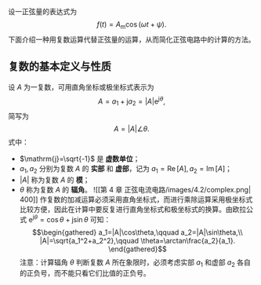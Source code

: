 设一正弦量的表达式为 $$ f(t)=A _{\mathrm{m}}\cos(\omega t+\psi). $$下面介绍一种用复数运算代替正弦量的运算，从而简化正弦电路中的计算的方法。
## 复数的基本定义与性质
设 $A$ 为一复数，可用直角坐标或极坐标式表示为 $$ A=a_1+\mathrm{j}a_2=|A|\mathrm{e}^{\mathrm{j}\theta},$$简写为 $$ A=|A|\angle \theta. $$式中：
- $\mathrm{j}=\sqrt{-1}$ 是 **虚数单位**；
- $a_1,a_2$ 分别为复数 $A$ 的 **实部** 和 **虚部**，记为 $a_1=\operatorname{Re}[A],a_2=\operatorname{Im}[A]$；
- $|A|$ 称为复数 $A$ 的 **模**；
- $\theta$ 称为复数 $A$ 的 **辐角**。
![[第 4 章 正弦电流电路/images/4.2/complex.png| 400]]
作复数的加减运算必须采用直角坐标式，而进行乘除运算采用极坐标式比较方便，因此在计算中要反复进行直角坐标式和极坐标式的换算。由欧拉公式 $\mathrm{e}^{\mathrm{j}\theta}=\cos \theta+\mathrm{j}\sin\theta$ 可知：$$\begin{gathered}
a_1=|A|\cos\theta,\qquad a_2=|A|\sin\theta,\\
|A|=\sqrt{a_1^2+a_2^2},\qquad \theta=\arctan\frac{a_2}{a_1}.
\end{gathered}$$注意：计算辐角 $\theta$ 判断复数 $A$ 所在象限时，必须考虑实部 $a_1$ 和虚部 $a_2$ 各自的正负号，而不能只看它们比值的正负号。